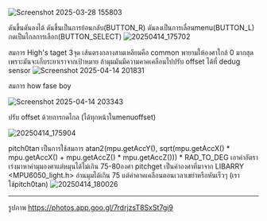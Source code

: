 ![Screenshot 2025-03-28 155803](https://github.com/user-attachments/assets/dd13fec4-c6e5-4747-83f2-dadfa637a1a8)

ดันขึ้นดันลงได้ ดันขึ้นเป็นการย้อนกลับ(BUTTON_R) ดันลงเป็นการเลื่อนmenu(BUTTON_L) กดเป็นไกลการเลือก(BUTTON_SELECT)
![20250414_175702](https://github.com/user-attachments/assets/d0c5231b-9c5f-4d25-949b-380a70bc7f18)

สมการ High's taget 3จุด เส้นตรงกลางสามเหลียมคือ common พายามให้องศาใกล้ 0 มากสุด เพราะมันจะเก็บระยาเราจากเป้าหมาย ถ้ามุมมันมีความคาคเคลือนไปปรับ offset ได้ที่ dedug sensor
![Screenshot 2025-04-14 201831](https://github.com/user-attachments/assets/429babe4-2b87-4b79-b036-8a8eada19fbe)

สมการ how fase boy 

![Screenshot 2025-04-14 203343](https://github.com/user-attachments/assets/4355a980-b48a-4424-b2f8-f6d54c9a99fb)

ปรับ offset ด้วยการกดไกล (ได้ทุกหน้าในmenuoffset)

![20250414_175904](https://github.com/user-attachments/assets/2d7a3707-82d2-4c6f-b73d-698c216cfd6c)

pitch0tan เป็นการใช้สมการ atan2(mpu.getAccY(), sqrt(mpu.getAccX() * mpu.getAccX() + mpu.getAccZ() * mpu.getAccZ())) * RAD_TO_DEG เอาค่าอัตราเร่งมาหาค่ามุมองศาแต่หมุนได้ไม่เกิน 75-80องศา pitchget เป็นค่าองศาที่มาจาก LIBARRY <MPU6050_light.h> อ่านมุมได้เกิน 75 แต่ค่าคาคเคลือนตอนเวลาเขย่าหรือหันเร็วๆ (เราใช้pitch0tan)
![20250414_180026](https://github.com/user-attachments/assets/d73b1946-47d4-40dd-87ab-f6aea7c9565a)

****************************************************************************************************************
รูปภาพ
https://photos.app.goo.gl/7rdrjzsT8SxSt7gi9
